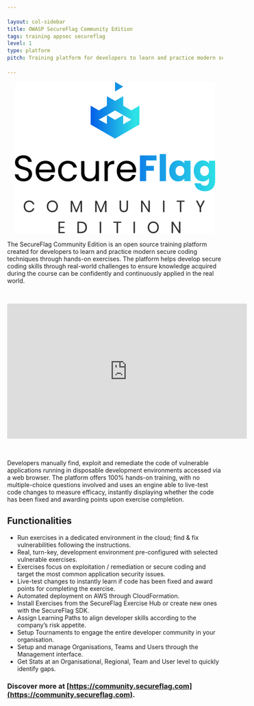 ```yaml
---

layout: col-sidebar
title: OWASP SecureFlag Community Edition
tags: training appsec secureflag
level: 1
type: platform
pitch: Training platform for developers to learn and practice modern secure coding techniques through hands-on exercises.

---
```




<p align="center"><img src="assets/images/secureflag_community.png"/></p>



The SecureFlag Community Edition is an open source training platform created for developers to learn and practice modern secure coding techniques through hands-on exercises. The platform helps develop secure coding skills through real-world challenges to ensure knowledge acquired during the course can be confidently and continuously applied in the real world.

<br/>

<p align="center">
<iframe width="560" height="315" src="https://www.youtube.com/embed/24KrcgjsBaw" frameborder="0" allow="autoplay; encrypted-media" allowfullscreen></iframe>
</p>

<br/>

Developers manually find, exploit and remediate the code of vulnerable applications running in disposable development environments accessed via a web browser. The platform offers 100% hands-on training, with no multiple-choice questions involved and uses an engine able to live-test code changes to measure efficacy, instantly displaying whether the code has been fixed and awarding points upon exercise completion.

## Functionalities

- Run exercises in a dedicated environment in the cloud; find & fix vulnerabilities following the instructions.
- Real, turn-key, development environment pre-configured with selected vulnerable exercises.
- Exercises focus on exploitation / remediation or secure coding and target the most common application security issues.
- Live-test changes to instantly learn if code has been fixed and award points for completing the exercise.
- Automated deployment on AWS through CloudFormation.
- Install Exercises from the SecureFlag Exercise Hub or create new ones with the SecureFlag SDK.
- Assign Learning Paths to align developer skills according to the company’s risk appetite.
- Setup Tournaments to engage the entire developer community in your organisation.
- Setup and manage Organisations, Teams and Users through the Management interface.
- Get Stats at an Organisational, Regional, Team and User level to quickly identify gaps.



### Discover more at [https://community.secureflag.com](https://community.secureflag.com).